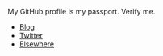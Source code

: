 My GitHub profile is my passport. Verify me.

* [Blog](https://justagwailo.com/)
* [Twitter](https://twitter.com/)
* [Elsewhere](https://justagwailo.com/elsewhere)
